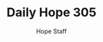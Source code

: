 ---
image: /assets/img/daily-hope-default-artwork.png
title: Daily Hope 305
number: 305
categories:
  - Daily Hope
author: Hope Staff
notes: Daily Hope 305
embed: >-
  <iframe style="border-radius:12px" src="https://open.spotify.com/embed/episode/3uCdPW7UGaNSCSV9ZvWYNs?utm_source=generator" width="100%" height="152" frameBorder="0" allowfullscreen="" allow="autoplay; clipboard-write; encrypted-media; fullscreen; picture-in-picture" loading="lazy"></iframe>
---